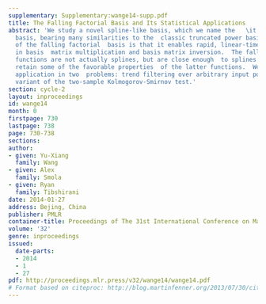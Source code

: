 ```yaml
---
supplementary: Supplementary:wange14-supp.pdf
title: The Falling Factorial Basis and Its Statistical Applications
abstract: 'We study a novel spline-like basis, which we name the   \it falling factorial
  basis, bearing many similarities to the  classic truncated power basis.  The advantage
  of the falling factorial  basis is that it enables rapid, linear-time computations
  in basis  matrix multiplication and basis matrix inversion.  The falling  factorial
  functions are not actually splines, but are close enough  to splines that they provably
  retain some of the favorable properties  of the latter functions.  We examine their
  application in two  problems: trend filtering over arbitrary input points, and a  higher-order
  variant of the two-sample Kolmogorov-Smirnov test.'
section: cycle-2
layout: inproceedings
id: wange14
month: 0
firstpage: 730
lastpage: 738
page: 730-738
sections: 
author:
- given: Yu-Xiang
  family: Wang
- given: Alex
  family: Smola
- given: Ryan
  family: Tibshirani
date: 2014-01-27
address: Bejing, China
publisher: PMLR
container-title: Proceedings of The 31st International Conference on Machine Learning
volume: '32'
genre: inproceedings
issued:
  date-parts:
  - 2014
  - 1
  - 27
pdf: http://proceedings.mlr.press/v32/wange14/wange14.pdf
# Format based on citeproc: http://blog.martinfenner.org/2013/07/30/citeproc-yaml-for-bibliographies/
---
```


